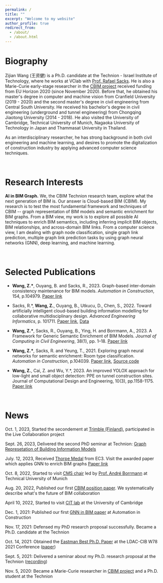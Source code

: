 ```yaml
---
permalink: /
title: ""
excerpt: "Welcome to my website"
author_profile: true
redirect_from: 
  - /about/
  - /about.html
---
```

Biography
======
Zijian Wang (王资健) is a Ph.D. candidate at the Technion - Israel Institute of Technology, where he works at VClab with [Prof. Rafael Sacks](https://sacks.net.technion.ac.il/). He is also a Marie-Curie early-stage researcher in the [CBIM project](https://cbim2020.net.technion.ac.il/) received funding from EU Horizon 2020 (since November 2020). Before that, he obtained his master's degree in computer and machine vision from Cranfield University (2019 - 2020) and the second master's degree in civil engineering from Central South University. He received his bachelor's degree in civil engineering (underground and tunnel engineering) from Chongqing Jiaotong University (2014 - 2018). He also visited the University of Cambridge, Technical University of Munich, Nagaoka University of Technology in Japan and Thammasat University in Thailand. 

As an interdisciplinary researcher, he has strong background in both civil engineering and machine learning, and desires to promote the digitalization of construction industry by applying advanced computer science techniques. 



<br/>


Research Interests
======
**AI in BIM Graph.** We, the CBIM Technion research team, explore what the next generation of BIM is. Our answer is Cloud-based BIM (CBIM). My research is to test the most fundamental framework and techniques of CBIM -- graph representation of BIM models and semantic enrichment for BIM graphs. From a BIM view, my work is to explore all possible AI techniques to enrich BIM semantics, including inferring implicit BIM objects, BIM relationships, and across-domain BIM links. From a computer science view, I am dealing with graph node classification, single graph link prediction, multiple graph link prediction tasks by using graph neural networks (GNN), deep learning, and machine learning. 



<br/>


Selected Publications
======

- **Wang, Z.\***, Ouyang, B. and Sacks, R., 2023. Graph-based inter-domain consistency maintenance for BIM models. *Automation in Construction*, 154, p.104979. [Paper link](https://doi.org/10.1016/j.autcon.2023.104979)

- Sacks, R.\*, **Wang, Z.**, Ouyang, B., Utkucu, D., Chen, S., 2022. Toward artificially intelligent cloud-based building information modelling for collaborative multidisciplinary design. *Advanced Engineering Informatics*, p. 101711. [Paper link](https://doi.org/10.1016/j.aei.2022.101711), [Data](https://github.com/terry-oy/CBIM-position)

- **Wang, Z.\***, Sacks, R., Ouyang, B., Ying, H. and Borrmann, A., 2023. A Framework for Generic Semantic Enrichment of BIM Models. *Journal of Computing in Civil Engineering*, 38(1), pp. 1–18. [Paper link](https://doi.org/10.1061/JCCEE5.CPENG-5487)

- **Wang, Z.\***, Sacks, R. and Yeung, T., 2021. Exploring graph neural networks for semantic enrichment: Room type classification. *Automation in Construction*, p.104039. [Paper link](https://www.sciencedirect.com/science/article/abs/pii/S0926580521004908), [Source code](https://github.com/ZijianWang1995/SAGE-E)


- **Wang, Z.**, Cai, Z. and Wu, Y.\*, 2023. An improved YOLOX approach for low-light and small object detection: PPE on tunnel construction sites. Journal of Computational Design and Engineering, 10(3), pp.1158-1175. [Paper link](https://doi.org/10.1093/jcde/qwad042)




<br/>


News
======
Oct. 1, 2023, Started the secondement at [Trimble (Finland)](https://www.trimble.com/en), participated in the Live Collaboration project

Sept. 26, 2023, Delivered the second PhD seminar at Technion: [Graph Represetation of Building Information Models](https://youtu.be/fYasvx-MV-Q?si=nUcM8DH0GNpsMQuP)

July. 12, 2023, Received [Thorpe Medal](https://ec-3.org/awards/thorpe-metal/) from EC3. Visit the awarded paper which applies GNN to enrich BIM graphs [Paper link](https://www.sciencedirect.com/science/article/abs/pii/S0926580521004908)

Oct. 8, 2022, Started to visit [CMS chair](https://www.cee.ed.tum.de/cms/home/) led by [Prof. André Borrmann](https://www.professoren.tum.de/en/borrmann-andre)  at Technical University of Munich

Aug. 20, 2022, Published our first [CBIM position paper](https://doi.org/10.1016/j.aei.2022.101711). We systematically describe what's the future of BIM collaboration

April 10, 2022, Started to visit [CIT lab](https://cit.eng.cam.ac.uk/) at the University of Cambridge

Dec. 1, 2021: Published our first [GNN in BIM paper](https://www.sciencedirect.com/science/article/abs/pii/S0926580521004908) at Automation in Construction

Nov. 17, 2021: Defensed my PhD research proposal successfully. Became a Ph.D. candidate at the Technion

Oct. 14, 2021: Obtained the [Eastman Best Ph.D. Paper](https://www.linkedin.com/posts/cbim2020_cbim-bim-gnn-activity-6855036208762912768-vDRI) at the LDAC-CIB W78 2021 Conference ([paper](https://cbim2020.net.technion.ac.il/files/2021/10/w78-2021-paper-077.pdf))

Sept. 5, 2021: Delivered a seminar about my Ph.D. research proposal at the Technion ([recording](https://www.youtube.com/watch?v=FPUmSKJYbcs&ab_channel=VirtualConstructionLabTechnion))

Nov. 5, 2020: Became a Marie-Curie researcher in [CBIM project](https://cbim2020.net.technion.ac.il/) and a Ph.D. student at the Technion

<br/>